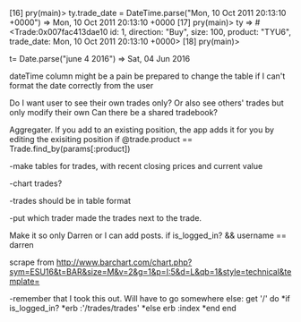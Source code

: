 [16] pry(main)> ty.trade_date = DateTime.parse("Mon, 10 Oct 2011 20:13:10 +0000")
=> Mon, 10 Oct 2011 20:13:10 +0000
[17] pry(main)> ty
=> #<Trade:0x007fac413dae10
 id: 1,
 direction: "Buy",
 size: 100,
 product: "TYU6",
 trade_date: Mon, 10 Oct 2011 20:13:10 +0000>
[18] pry(main)>

t= Date.parse("june 4 2016")
=> Sat, 04 Jun 2016

dateTime column might be a pain
be prepared to change the table
if I can't format the date correctly from the user

Do I want user to see their own trades only?
Or also see others' trades but only modify their own
Can there be a shared tradebook?

Aggregater. If you add to an existing position, the app adds it for you by editing the exisiting position
if @trade.product == Trade.find_by(params[:product])

-make tables for trades, with recent closing prices and current value

-chart trades?

-trades should be in table format

-put which trader made the trades next to the trade.


Make it so only Darren or I can add posts.
if is_logged_in? && username == darren

scrape from http://www.barchart.com/chart.php?sym=ESU16&t=BAR&size=M&v=2&g=1&p=I:5&d=L&qb=1&style=technical&template=

-remember that I took this out. Will have to go somewhere else:
get '/' do
  *if is_logged_in?
    *erb :'/trades/trades'
  *else
  erb :index
  *end
end
